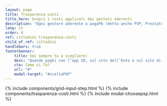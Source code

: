 ```yaml
---
layout: page
title: Trasparenza costi
title_hero: Scopri i costi applicati dai gestori aderenti
description: "Ogni gestore aderente a pagoPA (detto anche PSP, Prestatore di Servizio di Pagamento) ti permette di effettuare pagamenti su diversi canali e con metodi a te più comodi. Per una scelta più consapevole, consulta i costi applicati dai gestori: puoi filtrare per importo, canale e metodo di pagamento."
lang: it
order: 4
ref: cittadini-trasparenza-costi
child_of_ref: cittadini
handlebars: true
footerbanner:
    title: Sei sempre tu a scegliere!
    desc: "Quando paghi con l’app IO, sul sito dell’Ente o sul sito di pagoPA, puoi sempre selezionare il gestore della transazione a te più conveniente. "
    cta: Come si fa?
    url: "#"
    modal-target: "#sceltaPSP"
---
```


{% include components/grid-input-step.html  %}
{% include components/trasparenza-costi.html  %}
{% include modal-choosepsp.html %}


